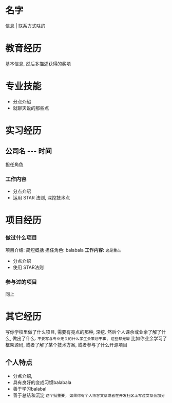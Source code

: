 # 名字
信息 | 联系方式啥的

# 教育经历
基本信息, 然后多描述获得的奖项

# 专业技能
- 分点介绍
- 就聊天说的那些点

# 实习经历
## 公司名  --- 时间
担任角色
### 工作内容
- 分点介绍
- 运用 STAR 法则, 深挖技术点

# 项目经历

### 做过什么项目
项目介绍: 简短概括
担任角色: balabala
**工作内容:** `这是重点` 
- 分点介绍
- 使用 STAR法则
### 参与过的项目
同上

# 其它经历
写你学校里做了什么项目, 需要有亮点的那种, 深挖. 然后个人课余或业余了解了什么, 做出了什么.
`不要写与专业无关的什么学生会策划干事, 这些都是屑`
比如你业余学习了框架源码, 或者了解了某个技术方案, 或者参与了什么开源项目
## 个人特点
- 分点介绍, 
- 具有良好的变成习惯balabala
- 善于学习balabal
- 善于总结和沉淀 `这个挺重要, 如果你有个人博客文章或者在开发社区上写过文章会加分`

